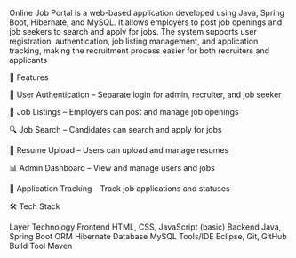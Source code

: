 Online Job Portal is a web-based application developed using Java, Spring Boot, Hibernate, and MySQL. It allows employers to post job openings and job seekers to search and apply for jobs. The system supports user registration, authentication, job listing management, and application tracking, making the recruitment process easier for both recruiters and applicants


📌 Features

🔐 User Authentication – Separate login for admin, recruiter, and job seeker

🧾 Job Listings – Employers can post and manage job openings

🔍 Job Search – Candidates can search and apply for jobs

📂 Resume Upload – Users can upload and manage resumes

📊 Admin Dashboard – View and manage users and jobs

📅 Application Tracking – Track job applications and statuses

🛠 Tech Stack

Layer	Technology
Frontend	HTML, CSS, JavaScript (basic)
Backend	Java, Spring Boot
ORM	Hibernate
Database	MySQL
Tools/IDE	Eclipse, Git, GitHub
Build Tool	Maven
